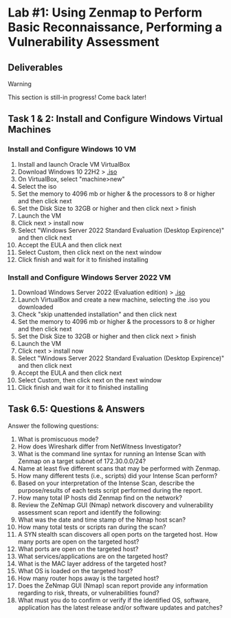 # Lab #1: Using Zenmap to Perform Basic Reconnaissance, Performing a Vulnerability Assessment
## Deliverables

> [!WARNING]
> This section is still-in progress! Come back later!

<!--TODO-->

## Task 1 & 2: Install and Configure Windows Virtual Machines
### Install and Configure Windows 10 VM

1. Install and launch Oracle VM VirtualBox
1. Download Windows 10 22H2 > [.iso](https://drive.google.com/file/d/1x-0Jm8ADMHwN19fM1y_TBvhAGO-h4o5F/view)
1. On VirtualBox, select "machine>new"
1. Select the iso
1. Set the memory to 4096 mb or higher & the processors to 8 or higher and then click next
1. Set the Disk Size to 32GB or higher and then click next > finish
1. Launch the VM
1. Click next > install now
1. Select "Windows Server 2022 Standard Evaluation (Desktop Expirence)" and then click next
1. Accept the EULA and then click next
1. Select Custom, then click next on the next window
1. Click finish and wait for it to finished installing

### Install and Configure Windows Server 2022 VM

1. Download Windows Server 2022 (Evaluation edition) > [.iso](https://go.microsoft.com/fwlink/p/?LinkID=2195280&clcid=0x409&culture=en-us&country=US)
1. Launch VirtualBox and create a new machine, selecting the .iso you downloaded
1. Check "skip unattended installation" and then click next
1. Set the memory to 4096 mb or higher & the processors to 8 or higher and then click next
1. Set the Disk Size to 32GB or higher and then click next > finish
1. Launch the VM
1. Click next > install now
1. Select "Windows Server 2022 Standard Evaluation (Desktop Expirence)" and then click next
1. Accept the EULA and then click next
1. Select Custom, then click next on the next window
1. Click finish and wait for it to finished installing



## Task 6.5: Questions & Answers

Answer the following questions:

1. What is promiscuous mode?
2. How does Wireshark differ from NetWitness Investigator?
3. What is the command line syntax for running an Intense Scan with Zenmap on a target
subnet of 172.30.0.0/24?
4. Name at least five different scans that may be performed with Zenmap.
5. How many different tests (i.e., scripts) did your Intense Scan perform?
6. Based on your interpretation of the Intense Scan, describe the purpose/results of each
tests script performed during the report.
7. How many total IP hosts did Zenmap find on the network?
8. Review the ZeNmap GUI (Nmap) network discovery and vulnerability assessment scan
report and identify the following:
9. What was the date and time stamp of the Nmap host scan?
10. How many total tests or scripts ran during the scan?
11. A SYN stealth scan discovers all open ports on the targeted host. How many ports are open
on the targeted host?
12. What ports are open on the targeted host?
13. What services/applications are on the targeted host?
14. What is the MAC layer address of the targeted host? 
15. What OS is loaded on the targeted host?
16. How many router hops away is the targeted host?
17. Does the ZeNmap GUI (Nmap) scan report provide any information regarding to risk,
threats, or vulnerabilities found?
18. What must you do to confirm or verify if the identified OS, software, application has the
latest release and/or software updates and patches?